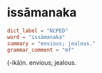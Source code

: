 # issāmanaka

``` toml
dict_label = "NCPED"
word = "issāmanaka"
summary = "envious; jealous."
grammar_comment = "mf"
```

(\-ikā)n. envious; jealous.


